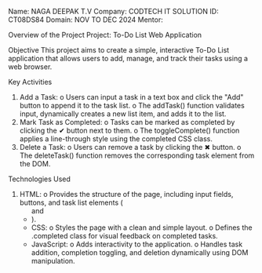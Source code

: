 Name: NAGA DEEPAK T.V
Company: CODTECH IT SOLUTION
ID: CT08DS84
Domain: NOV TO DEC 2024
Mentor: 

Overview of the Project
Project: To-Do List Web Application

Objective
This project aims to create a simple, interactive To-Do List application that allows users to add, manage, and track their tasks using a web browser.

Key Activities
1.	Add a Task:
    o	Users can input a task in a text box and click the "Add" button to append it to the task list.
    o	The addTask() function validates input, dynamically creates a new list item, and adds it to the list.
2.	Mark Task as Completed:
    o	Tasks can be marked as completed by clicking the ✔ button next to them.
    o	The toggleComplete() function applies a line-through style using the completed CSS class.
3.	Delete a Task:
    o	Users can remove a task by clicking the ✖ button.
    o	The deleteTask() function removes the corresponding task element from the DOM.

Technologies Used
1.	HTML:
    o	Provides the structure of the page, including input fields, buttons, and task list elements (<ul> and <li>).
2.	CSS:
    o	Styles the page with a clean and simple layout.
    o	Defines the .completed class for visual feedback on completed tasks.
3.	JavaScript:
    o	Adds interactivity to the application.
    o	Handles task addition, completion toggling, and deletion dynamically using DOM manipulation.
